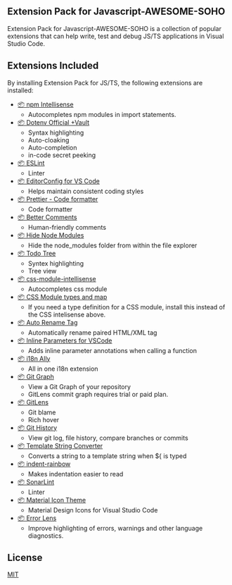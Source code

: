 ## Extension Pack for Javascript-AWESOME-SOHO

Extension Pack for Javascript-AWESOME-SOHO is a collection of popular extensions that can help write, test and debug JS/TS applications in Visual Studio Code.

## Extensions Included

By installing Extension Pack for JS/TS, the following extensions are installed:

* [📦 npm Intellisense](https://marketplace.visualstudio.com/items?itemName=christian-kohler.npm-intellisense)
  * Autocompletes npm modules in import statements.
* [📦 Dotenv Official +Vault](https://marketplace.visualstudio.com/items?itemName=dotenv.dotenv-vscode)
  * Syntax highlighting
  * Auto-cloaking
  * Auto-completion
  * in-code secret peeking
* [📦 ESLint](https://marketplace.visualstudio.com/items?itemName=dbaeumer.vscode-eslint)
  * Linter
* [📦 EditorConfig for VS Code](https://marketplace.visualstudio.com/items?itemName=EditorConfig.EditorConfig)
  * Helps maintain consistent coding styles
* [📦 Prettier - Code formatter](https://marketplace.visualstudio.com/items?itemName=esbenp.prettier-vscode)
  * Code formatter
* [📦 Better Comments](https://marketplace.visualstudio.com/items?itemName=aaron-bond.better-comments)
  * Human-friendly comments
* [📦 Hide Node Modules](https://marketplace.visualstudio.com/items?itemName=chrisbibby.hide-node-modules)
  * Hide the node_modules folder from within the file explorer
* [📦 Todo Tree](https://marketplace.visualstudio.com/items?itemName=Gruntfuggly.todo-tree)
  * Syntex highlighting
  * Tree view
* [📦 css-module-intellisense](https://marketplace.visualstudio.com/items?itemName=fengzhu.css-module-intellisense)
  * Autocompletes css module
* [📦 CSS Module types and map](https://marketplace.visualstudio.com/items?itemName=DarrenDanielDay.css-module-types-and-map)
  * If you need a type definition for a CSS module, install this instead of the CSS intelisense above.
* [📦 Auto Rename Tag](https://marketplace.visualstudio.com/items?itemName=formulahendry.auto-rename-tag)
  * Automatically rename paired HTML/XML tag
* [📦 Inline Parameters for VSCode](https://marketplace.visualstudio.com/items?itemName=liamhammett.inline-parameters)
  * Adds inline parameter annotations when calling a function
* [📦 i18n Ally](https://marketplace.visualstudio.com/items?itemName=Lokalise.i18n-ally)
  * All in one i18n extension
* [📦 Git Graph](https://marketplace.visualstudio.com/items?itemName=mhutchie.git-graph)
  * View a Git Graph of your repository
  * GitLens commit graph requires trial or paid plan.
* [📦 GitLens](https://marketplace.visualstudio.com/items?itemName=eamodio.gitlens)
  * Git blame
  * Rich hover
* [📦 Git History](https://marketplace.visualstudio.com/items?itemName=donjayamanne.githistory)
  * View git log, file history, compare branches or commits
* [📦 Template String Converter](https://marketplace.visualstudio.com/items?itemName=meganrogge.template-string-converter)
  * Converts a string to a template string when ${ is typed
* [📦 indent-rainbow](https://marketplace.visualstudio.com/items?itemName=oderwat.indent-rainbow)
  * Makes indentation easier to read
* [📦 SonarLint](https://marketplace.visualstudio.com/items?itemName=SonarSource.sonarlint-vscode)
  * Linter
* [📦 Material Icon Theme](https://marketplace.visualstudio.com/items?itemName=PKief.material-icon-theme)
  * Material Design Icons for Visual Studio Code
* [📦 Error Lens](https://marketplace.visualstudio.com/items?itemName=usernamehw.errorlens)
  * Improve highlighting of errors, warnings and other language diagnostics.

## License

[MIT](https://github.com/comnori/vscode-javascript-pack/blob/main/LICENSE)
